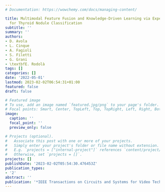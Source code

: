 ```yaml
---
# Documentation: https://wowchemy.com/docs/managing-content/

title: Multimodal Feature Fusion and Knowledge-Driven Learning via Experts Consult
  for Thyroid Nodule Classification
subtitle: ''
summary: ''
authors:
- D. Avola
- L. Cinque
- A. Fagioli
- S. Filetti
- G. Grani
- \textbfE. Rodolà
tags: []
categories: []
date: '2022-05-01'
lastmod: 2023-02-02T06:54:31+01:00
featured: false
draft: false

# Featured image
# To use, add an image named `featured.jpg/png` to your page's folder.
# Focal points: Smart, Center, TopLeft, Top, TopRight, Left, Right, BottomLeft, Bottom, BottomRight.
image:
  caption: ''
  focal_point: ''
  preview_only: false

# Projects (optional).
#   Associate this post with one or more of your projects.
#   Simply enter your project's folder or file name without extension.
#   E.g. `projects = ["internal-project"]` references `content/project/deep-learning/index.md`.
#   Otherwise, set `projects = []`.
projects: []
publishDate: '2023-02-02T05:54:30.476453Z'
publication_types:
- '2'
abstract: ''
publication: '*IEEE Transactions on Circuits and Systems for Video Technology (TCSVT)*'
---
```

